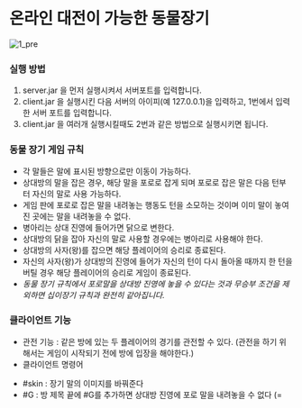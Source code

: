# 온라인 대전이 가능한 동물장기

![1_pre](https://user-images.githubusercontent.com/83110819/131839150-504af6b2-fa7a-47af-b9ec-71915831d827.png)

### 실행 방법
1. server.jar 을 먼저 실행시켜서 서버포트를 입력합니다.
2. client.jar 을 실행시킨 다음 서버의 아이피(예 127.0.0.1)을 입력하고, 1번에서 입력한 서버 포트를 입력합니다.
3. client.jar 을 여러개 실행시킬때도 2번과 같은 방법으로 실행시키면 됩니다.

### 동물 장기 게임 규칙
* 각 말들은 말에 표시된 방향으로만 이동이 가능하다.
* 상대방의 말을 잡은 경우, 해당 말을 포로로 잡게 되며 포로로 잡은 말은 다음 턴부터 자신의 말로 사용 가능하다.
* 게임 판에 포로로 잡은 말을 내려놓는 행동도 턴을 소모하는 것이며 이미 말이 놓여진 곳에는 말을 내려놓을 수 없다.
* 병아리는 상대 진영에 들어가면 닭으로 변한다.
* 상대방의 닭을 잡아 자신의 말로 사용할 경우에는 병아리로 사용해야 한다.
* 상대방의 사자(왕)를 잡으면 해당 플레이어의 승리로 종료된다.
* 자신의 사자(왕)가 상대방의 진영에 들어가 자신의 턴이 다시 돌아올 때까지 한 턴을 버틸 경우 해당 플레이어의 승리로 게임이 종료된다.
* _동물 장기 규칙에서 포로말을 상대방 진영에 놓을 수 있다는 것과 무승부 조건을 제외하면 십이장기 규칙과 완전히 같아집니다._

### 클라이언트 기능
* 관전 기능 : 같은 방에 있는 두 플레이어의 경기를 관전할 수 있다. (관전을 하기 위해서는 게임이 시작되기 전에 방에 입장을 해야한다.)
* 클라이언트 명령어
 - #skin : 장기 말의 이미지를 바꿔준다
 - #G : 방 제목 끝에 #G를 추가하면 상대방 진영에 포로 말을 내려놓을 수 없다 (=
